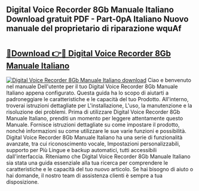 ## Digital Voice Recorder 8Gb Manuale Italiano Download gratuit PDF - Part-0pA Italiano Nuovo manuale del proprietario di riparazione wquAf

# <h2><a href="http://dfe00vf.blite.top/?on=Digital+Voice+Recorder+8Gb+Manuale+Italiano">🔗Download 👉🔴 Digital Voice Recorder 8Gb Manuale Italiano</a></h2>

[![Digital Voice Recorder 8Gb Manuale Italiano download](https://i.imgur.com/lujVjoI.png)](http://dfe00vf.blite.top/?on=Digital+Voice+Recorder+8Gb+Manuale+Italiano)
Ciao e benvenuto nel manuale Dell'utente per il tuo Digital Voice Recorder 8Gb Manuale Italiano appena configurato. Questa guida ha lo scopo di aiutarti a padroneggiare le caratteristiche e le capacità del tuo Prodotto. All'interno, troverai istruzioni dettagliate per L'installazione, L'uso, la manutenzione e la risoluzione dei problemi. Prima di utilizzare Digital Voice Recorder 8Gb Manuale Italiano, prenditi un momento per leggere attentamente questo Manuale. Fornisce istruzioni dettagliate su come impostare il prodotto, nonché informazioni su come utilizzare le sue varie funzioni e possibilità. Digital Voice Recorder 8Gb Manuale Italiano ha una serie di funzionalità avanzate, tra cui riconoscimento vocale, Impostazioni personalizzabili, supporto per Più Lingue e backup automatici, tutti accessibili dall'interfaccia. Riteniamo che Digital Voice Recorder 8Gb Manuale Italiano sia stata una guida essenziale alla tua ricerca per comprendere le caratteristiche e le capacità del tuo nuovo articolo. Se hai bisogno di aiuto o hai domande, il nostro team di assistenza clienti è sempre a tua disposizione.
